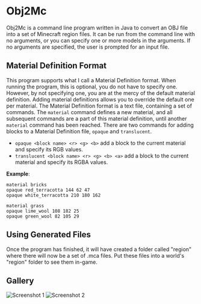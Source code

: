# Obj2Mc
Obj2Mc is a command line program written in Java to convert an OBJ file into a set of Minecraft region files. It can be run from the command line with no arguments, or you can specify one or more models in the arguments. If no arguments are specified, the user is prompted for an input file. 

## Material Definition Format
This program supports what I call a Material Definition format. When running the program, this is optional, you do not have to specify one. However, by not specifying one, you are at the mercy of the default material definition. Adding material definitions allows you to override the default one per material.
The Material Definition format is a text file, containing a set of commands. The `material` command defines a new material, and all subsequent commands are a part of this material definition, until another `material` command has been reached. There are two commands for adding blocks to a Material Definition file, `opaque` and `translucent`.
 - `opaque <block name> <r> <g> <b>` add a block to the current material and specify its RGB values.
 - `translucent <block name> <r> <g> <b> <a>` add a block to the current material and specify its RGBA values.
 
**Example**:
```
material bricks
opaque red_terracotta 144 62 47
opaque white_terracotta 210 180 162

material grass
opaque lime_wool 108 182 25
opaque green_wool 82 105 29
```
 
## Using Generated Files
Once the program has finished, it will have created a folder called "region" where there will now be a set of .mca files. Put these files into a world's "region" folder to see them in-game. 

## Gallery
![Screenshot 1](https://i.imgur.com/ib7px0z.png)
![Screenshot 2](https://i.imgur.com/mXg5zNB.png)
